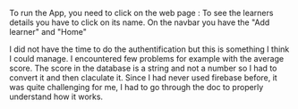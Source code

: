 To run the App, you need to click on the web page :
To see the learners details you have to click on its name.
On the navbar you have the "Add learner" and "Home"

I did not have the time to do the authentification but this is something I think I could manage.
I encountered few problems for example with the average score. The score in the database is a string and not a number so I had to convert it and then claculate it.
Since I had never used firebase before, it was quite challenging for me, I had to go through the doc to properly understand how it works.